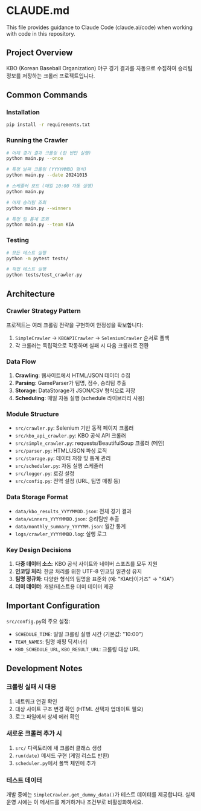 # CLAUDE.md

This file provides guidance to Claude Code (claude.ai/code) when working with code in this repository.

## Project Overview

KBO (Korean Baseball Organization) 야구 경기 결과를 자동으로 수집하여 승리팀 정보를 저장하는 크롤러 프로젝트입니다.

## Common Commands

### Installation
```bash
pip install -r requirements.txt
```

### Running the Crawler
```bash
# 어제 경기 결과 크롤링 (한 번만 실행)
python main.py --once

# 특정 날짜 크롤링 (YYYYMMDD 형식)
python main.py --date 20241015

# 스케줄러 모드 (매일 10:00 자동 실행)
python main.py

# 어제 승리팀 조회
python main.py --winners

# 특정 팀 통계 조회
python main.py --team KIA
```

### Testing
```bash
# 모든 테스트 실행
python -m pytest tests/

# 직접 테스트 실행
python tests/test_crawler.py
```

## Architecture

### Crawler Strategy Pattern
프로젝트는 여러 크롤링 전략을 구현하여 안정성을 확보합니다:
1. `SimpleCrawler` → `KBOAPICrawler` → `SeleniumCrawler` 순서로 폴백
2. 각 크롤러는 독립적으로 작동하며 실패 시 다음 크롤러로 전환

### Data Flow
1. **Crawling**: 웹사이트에서 HTML/JSON 데이터 수집
2. **Parsing**: GameParser가 팀명, 점수, 승리팀 추출
3. **Storage**: DataStorage가 JSON/CSV 형식으로 저장
4. **Scheduling**: 매일 자동 실행 (schedule 라이브러리 사용)

### Module Structure
- `src/crawler.py`: Selenium 기반 동적 페이지 크롤러
- `src/kbo_api_crawler.py`: KBO 공식 API 크롤러
- `src/simple_crawler.py`: requests/BeautifulSoup 크롤러 (메인)
- `src/parser.py`: HTML/JSON 파싱 로직
- `src/storage.py`: 데이터 저장 및 통계 관리
- `src/scheduler.py`: 자동 실행 스케줄러
- `src/logger.py`: 로깅 설정
- `src/config.py`: 전역 설정 (URL, 팀명 매핑 등)

### Data Storage Format
- `data/kbo_results_YYYYMMDD.json`: 전체 경기 결과
- `data/winners_YYYYMMDD.json`: 승리팀만 추출
- `data/monthly_summary_YYYYMM.json`: 월간 통계
- `logs/crawler_YYYYMMDD.log`: 실행 로그

### Key Design Decisions
1. **다중 데이터 소스**: KBO 공식 사이트와 네이버 스포츠를 모두 지원
2. **인코딩 처리**: 한글 처리를 위한 UTF-8 인코딩 일관성 유지
3. **팀명 정규화**: 다양한 형식의 팀명을 표준화 (예: "KIA타이거즈" → "KIA")
4. **더미 데이터**: 개발/테스트용 더미 데이터 제공

## Important Configuration

`src/config.py`의 주요 설정:
- `SCHEDULE_TIME`: 일일 크롤링 실행 시간 (기본값: "10:00")
- `TEAM_NAMES`: 팀명 매핑 딕셔너리
- `KBO_SCHEDULE_URL`, `KBO_RESULT_URL`: 크롤링 대상 URL

## Development Notes

### 크롤링 실패 시 대응
1. 네트워크 연결 확인
2. 대상 사이트 구조 변경 확인 (HTML 선택자 업데이트 필요)
3. 로그 파일에서 상세 에러 확인

### 새로운 크롤러 추가 시
1. `src/` 디렉토리에 새 크롤러 클래스 생성
2. `run(date)` 메서드 구현 (게임 리스트 반환)
3. `scheduler.py`에서 폴백 체인에 추가

### 테스트 데이터
개발 중에는 `SimpleCrawler.get_dummy_data()`가 테스트 데이터를 제공합니다. 
실제 운영 시에는 이 메서드를 제거하거나 조건부로 비활성화하세요.
